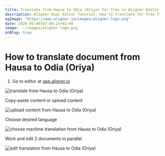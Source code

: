 ```yaml
---
title: Translate from Hausa to Odia (Oriya) for free in Aligner Editor
description: Aligner Dual Editor Tutorial. How to translate for free from Hausa to Odia (Oriya). Aligner is multilingual document management platform. 
ogImage: "https://www.aligner.io/images/aligner-logo.png"
date: 2020-05-06T07:09:21+03:00
image: ../images/aligner-logo.png
onBlog: true
---
```


# How to translate document from Hausa to Odia (Oriya)

1. Go to editor at [app.aligner.io](https://app.aligner.io "Aligner App web page")

![translate from Hausa to Odia (Oriya)](../aligner-blank-editor.png "translate from Hausa to Odia (Oriya)")

Copy-paste content or upload content

![upload content from Hausa to Odia (Oriya)](../aligner-uploaded-document.png "upload content from Hausa to Odia (Oriya)")

Choose desired language

![choose machine translation from Hausa to Odia (Oriya)](../aligner-language-dropdown.png "choose machine translation from Hausa to Odia (Oriya)")

Work and edit 2 documents in parallel

![edit translation from Hausa to Odia (Oriya)](../aligner-double-sitded-editor.png "edit translation from Hausa to Odia (Oriya)")

